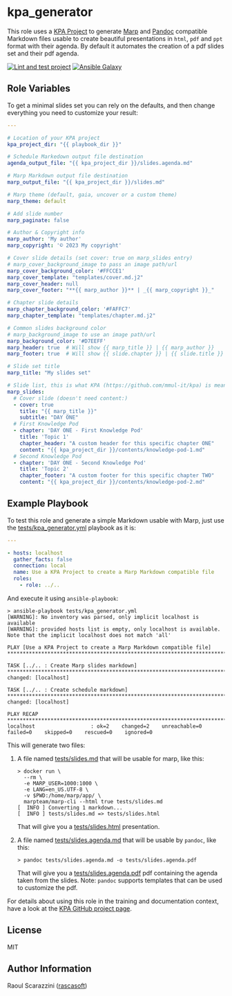 kpa_generator
=========================

This role uses a [KPA Project](https://github.com/mmul-it/kpa) to generate
[Marp](https://marp.app/#get-started) and [Pandoc](https://pandoc.org/MANUAL.html) compatible Markdown files usable to
create beautiful presentations in `html`, `pdf` and `ppt` format with their
agenda.
By default it automates the creation of a pdf slides set and their pdf agenda.

[![Lint and test project](https://github.com/mmul-it/kpa_generator/actions/workflows/main.yml/badge.svg)](https://github.com/mmul-it/kpa_generator/actions/workflows/main.yml)
[![Ansible Galaxy](https://img.shields.io/badge/ansible--galaxy-kpa_generator-blue.svg)](https://galaxy.ansible.com/mmul/kpa_generator)


Role Variables
--------------

To get a minimal slides set you can rely on the defaults, and then change
everything you need to customize your result:

```yaml
---

# Location of your KPA project
kpa_project_dir: "{{ playbook_dir }}"

# Schedule Markedown output file destination
agenda_output_file: "{{ kpa_project_dir }}/slides.agenda.md"

# Marp Markdown output file destination
marp_output_file: "{{ kpa_project_dir }}/slides.md"

# Marp theme (default, gaia, uncover or a custom theme)
marp_theme: default

# Add slide number
marp_paginate: false

# Author & Copyright info
marp_author: 'My author'
marp_copyright: '© 2023 My copyright'

# Cover slide details (set cover: true on marp_slides entry)
# marp_cover_background_image to pass an image path/url
marp_cover_background_color: '#FFCCE1'
marp_cover_template: "templates/cover.md.j2"
marp_cover_header: null
marp_cover_footer: "**{{ marp_author }}** | _{{ marp_copyright }}_"

# Chapter slide details
marp_chapter_background_color: '#FAFFC7'
marp_chapter_template: "templates/chapter.md.j2"

# Common slides background color
# marp_background_image to use an image path/url
marp_background_color: '#D7EEFF'
marp_header: true  # Will show {{ marp_title }} | {{ marp_author }}
marp_footer: true  # Will show {{ slide.chapter }} | {{ slide.title }}

# Slide set title
marp_title: "My slides set"

# Slide list, this is what KPA (https://github.com/mmul-it/kpa) is meant for
marp_slides:
  # Cover slide (doesn't need content:)
  - cover: true
    title: "{{ marp_title }}"
    subtitle: "DAY ONE"
  # First Knowledge Pod
  - chapter: 'DAY ONE - First Knowledge Pod'
    title: 'Topic 1'
    chapter_header: "A custom header for this specific chapter ONE"
    content: "{{ kpa_project_dir }}/contents/knowledge-pod-1.md"
  # Second Knowledge Pod
  - chapter: 'DAY ONE - Second Knowledge Pod'
    title: 'Topic 2'
    chapter_footer: "A custom footer for this specific chapter TWO"
    content: "{{ kpa_project_dir }}/contents/knowledge-pod-2.md"
```

Example Playbook
----------------

To test this role and generate a simple Markdown usable with Marp, just use the
[tests/kpa_generator.yml](tests/kpa_generator.yml)
playbook as it is:

```yaml
---

- hosts: localhost
  gather_facts: false
  connection: local
  name: Use a KPA Project to create a Marp Markdown compatible file
  roles:
    - role: ../..
```

And execute it using `ansible-playbook`:

```console
> ansible-playbook tests/kpa_generator.yml
[WARNING]: No inventory was parsed, only implicit localhost is available
[WARNING]: provided hosts list is empty, only localhost is available. Note that the implicit localhost does not match 'all'

PLAY [Use a KPA Project to create a Marp Markdown compatible file] *******************************************************************************************************

TASK [../.. : Create Marp slides markdown] ****************************************************************************************************************
changed: [localhost]

TASK [../.. : Create schedule markdown] *******************************************************************************************************************
changed: [localhost]

PLAY RECAP ************************************************************************************************************************************************
localhost                  : ok=2    changed=2    unreachable=0    failed=0    skipped=0    rescued=0    ignored=0
```

This will generate two files:

1. A file named [tests/slides.md](tests/slides.md) that will be usable for marp,
   like this:

   ```console
   > docker run \
     --rm \
     -e MARP_USER=1000:1000 \
     -e LANG=en_US.UTF-8 \
     -v $PWD:/home/marp/app/ \
     marpteam/marp-cli --html true tests/slides.md
   [  INFO ] Converting 1 markdown...
   [  INFO ] tests/slides.md => tests/slides.html
   ```

   That will give you a [tests/slides.html](tests/slides.html) presentation.

2. A file named [tests/slides.agenda.md](tests/slides.agenda.md) that will
   be usable by `pandoc`, like this:

   ```console
   > pandoc tests/slides.agenda.md -o tests/slides.agenda.pdf
   ```

   That will give you a [tests/slides.agenda.pdf](tests/slides.agenda.pdf)
   pdf containing the agenda taken from the slides.
   Note: `pandoc` supports templates that can be used to customize the pdf.

For details about using this role in the training and documentation context,
have a look at the [KPA GitHub project page](https://github.com/mmul-it/kpa).

License
-------

MIT

Author Information
------------------

Raoul Scarazzini ([rascasoft](https://github.com/rascasoft))
